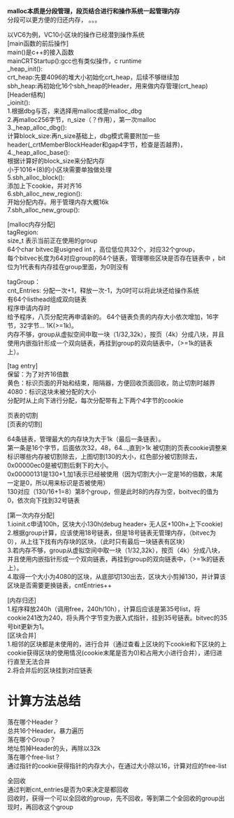 **malloc本质是分段管理，段页结合进行和操作系统一起管理内存**  
分段可以更方便的归还内存，
。。。

以VC6为例，VC10小区块的操作已经潜到操作系统  
[main函数的前后操作]  
main()是c++的接入函数  
mainCRTStartup():gcc也有类似操作，c runtime   
_heap_init():  
crt_heap:先要4096的堆大小初始化crt_heap，后续不够继续加  
sbh_heap:再初始化16个sbh_heap的Header，用来做内存管理(crt_heap)      
[Header结构]  
_ioinit():  
1.根据dbg与否，来选择用malloc或是malloc_dbg  
2.再malloc256字节，n_size（？作用），第一次malloc    
3._heap_alloc_dbg():  
计算block_size:再n_size基础上，dbg模式需要附加一些header(_crtMemberBlockHeader和gap4字节，检查是否越界)，
4._heap_alloc_base():   
根据计算好的block_size来分配内存  
小于1016+(8)的小区块需要单独做处理  
5.sbh_alloc_block():  
添加上下cookie，并对齐16  
6.sbh_alloc_new_region():  
开始分配内存。用于管理内存大概16k  
7.sbh_alloc_new_group():  

[malloc内存分配]  
tagRegion:  
size_t 表示当前正在使用的group  
64个char
bitvec是usigned int ，高位低位共32个，对应32个group，  
每个bitvec长度为64对应group的64个链表，管理哪些区块是否存在链表中 ，bit位为1代表有内存挂在group里面，为0则没有   

 

tagGroup：  
cnt_Entries: 分配一次+1，释放一次-1，为0时可以将此块还给操作系统  
有64个listhead组成双向链表  
程序申请内存时  
给予程序，八页分配完再申请新的。 
64个链表负责的内存大小依次增加，16字节，32字节... 1K(>=1k)。  
内存不够，group从虚拟空间中取一块（1/32,32k），按页（4k）分成八块，并且使用内嵌指针形成一个双向链表，再挂到group的双向链表中，（>=1k的链表上）。

[tag entry]  
保留：为了对齐16倍数  
黄色：标识页面的开始和结束，阻隔器，方便回收页面回收，防止切割时越界  
4080：标识这块未被分配的大小  
分配时从上向下进行分配，每次分配带有上下两个4字节的cookie   
  

页表的切割  
[页表的切割]  

64条链表，管理最大的内存块为大于1k（最后一条链表）。  
第一条是16个字节，后面依次32，48，64...,直到>1k
被切割的页表cookie调整来标识哪些内存被切割除去，上图切割130的大小，红色部分被切割除去，0x00000ec0是被切割后剩下的大小。  
0x00000131是130+1,加1表示已经被使用（因为切割大小一定是16的倍数，末尾一定是0，所以用来标识是否被使用）   
130对应（130/16+1=8）第8个group，但是此时8的内存为空，boitvec的值为0，依次向下找到32号链表  

[第一次内存分配]  
1.ioinit.c申请100h，区块大小130h(debug header+ 无人区+100h+上下cookie)  
2.根据group计算，应该使用18号链表，但是18号链表无管理内存，（bitvec为0），从上往下找有内存块的区块，（此时只有最后一块链表有区块）  
3.若内存不够，group从虚拟空间中取一块（1/32,32k），按页（4k）分成八块，并且使用内嵌指针形成一个双向链表，再挂到group的双向链表中，（>=1k的链表上）。  
4.取得一个大小为4080的区块，从底部切130出去，区块大小剪掉130，并计算该区块是否需要更换链表，cntEntries++  


[内存归还]  
1.程序释放240h（调用free，240h/10h），计算后应该是第35号list，将cookie241改为240，将头两个字节变为嵌入式指针，挂到35号链表。bitvec的35号bit更新为1。  
[区块合并]  
1.相邻的区块都是未使用的，进行合并（通过查看上区块的下cookie和下区块的上cookie获得区块的使用情况(cookie末尾是否为0)和占用大小进行合并），递归进行直至无法合并  
2.将合并后的区块挂到对应链表  



# 计算方法总结 #  
落在哪个Header？  
总共16个Header，暴力遍历  
落在哪个Group？  
地址剪掉Header的头，再除以32k  
落在哪个free-list？  
通过指针的cookie获得指针的内存大小，在通过大小除以16，计算对应的free-list  


全回收  
通过判断cnt_entries是否为0来决定是都回收  
回收时，获得一个可以全回收的group，先不回收，等到第二个全回收的group出现时，再回收这个group  






